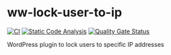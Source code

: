 # ww-lock-user-to-ip

[![CI](https://github.com/sjinks/ww-lock-user-to-ip/actions/workflows/ci.yaml/badge.svg)](https://github.com/sjinks/ww-lock-user-to-ip/actions/workflows/ci.yaml)
[![Static Code Analysis](https://github.com/sjinks/ww-lock-user-to-ip/actions/workflows/static-code-analysis.yml/badge.svg)](https://github.com/sjinks/ww-lock-user-to-ip/actions/workflows/static-code-analysis.yml)
[![Quality Gate Status](https://sonarcloud.io/api/project_badges/measure?project=sjinks_ww-lock-user-to-ip&metric=alert_status)](https://sonarcloud.io/dashboard?id=sjinks_ww-lock-user-to-ip)

WordPress plugin to lock users to specific IP addresses
